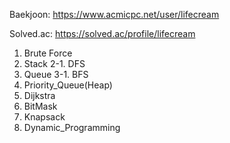 Baekjoon: https://www.acmicpc.net/user/lifecream

Solved.ac: https://solved.ac/profile/lifecream

1. Brute Force
2. Stack
2-1. DFS
3. Queue
3-1. BFS
4. Priority_Queue(Heap)
5. Dijkstra
6. BitMask
7. Knapsack
8. Dynamic_Programming
